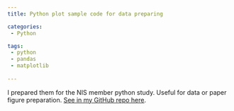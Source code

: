 ```yaml
---
title: Python plot sample code for data preparing

categories:
 - Python

tags:
 - python
 - pandas
 - matplotlib
 
---
```


I prepared them for the NIS member python study. Useful for data or paper figure preparation.
[See in my GitHub repo here](https://github.com/oudeng/Python-plot-datapre).
